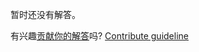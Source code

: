 
暂时还没有解答。

有兴趣[贡献你的解答](https://github.com/BFEdev/BFE.dev-solutions/blob/main/quiz/promise-executor-ii_zh.md)吗? [Contribute guideline](https://github.com/BFEdev/BFE.dev-solutions#how-to-contribute)
